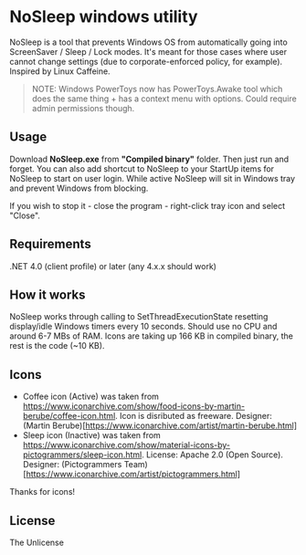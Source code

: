 # NoSleep windows utility
NoSleep is a tool that prevents Windows OS from automatically going into ScreenSaver / Sleep / Lock modes. It's meant for those cases where user cannot change settings (due to corporate-enforced policy, for example). Inspired by Linux Caffeine.

> NOTE: Windows PowerToys now has PowerToys.Awake tool which does the same thing + has a context menu with options. Could require admin permissions though.

## Usage
Download **NoSleep.exe** from **"Compiled binary"** folder. Then just run and forget. You can also add shortcut to NoSleep to your StartUp items for NoSleep to start on user login. While active NoSleep will sit in Windows tray and prevent Windows from blocking.

If you wish to stop it - close the program - right-click tray icon and select "Close".

## Requirements
.NET 4.0 (client profile) or later (any 4.x.x should work)

## How it works
NoSleep works through calling to SetThreadExecutionState resetting display/idle Windows timers every 10 seconds. Should use no CPU and around 6-7 MBs of RAM. Icons are taking up 166 KB in compiled binary, the rest is the code (~10 KB).

## Icons

* Coffee icon (Active) was taken from https://www.iconarchive.com/show/food-icons-by-martin-berube/coffee-icon.html. Icon is disributed as freeware. Designer: (Martin Berube)[https://www.iconarchive.com/artist/martin-berube.html]
* Sleep icon (Inactive) was taken from https://www.iconarchive.com/show/material-icons-by-pictogrammers/sleep-icon.html. License: Apache 2.0 (Open Source). Designer: (Pictogrammers Team)[https://www.iconarchive.com/artist/pictogrammers.html]

Thanks for icons!

## License
The Unlicense
